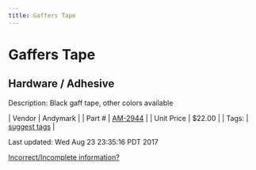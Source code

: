 ```yaml
---
title: Gaffers Tape
---
```


# Gaffers Tape
## Hardware / Adhesive
Description: 	Black gaff tape, other colors available 

| Vendor | Andymark | 
| Part # | [AM-2944](http://www.andymark.com/product-p/am-tape.htm?1=1&CartID=0) | 
| Unit Price | $22.00 | 
| Tags: | [suggest tags](https://docs.google.com/forms/d/e/1FAIpQLSeWyY8v3RgOty-MyWmh9U0iivNYN_molChYyS-0U-o-kOAv_g/viewform) | 

Last updated: Wed Aug 23 23:35:16 PDT 2017

 [Incorrect/Incomplete information?](https://docs.google.com/forms/d/e/1FAIpQLSeWyY8v3RgOty-MyWmh9U0iivNYN_molChYyS-0U-o-kOAv_g/viewform)